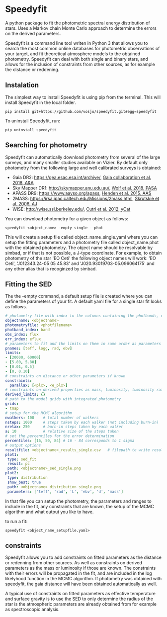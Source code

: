  
# Speedyfit

A python package to fit the photometric spectral energy distribution of stars. Uses a Markov chain Monte Carlo approach 
to determine the errors on the derived parameters.

Speedyfit is a command line tool writen in Python 3 that allows you to search the most common online databases for 
photometric observations of your target, and fit theoretical atmosphere models to the obtained photometry. Speedyfit can
deal with both single and binary stars, and allows for the inclusion of constraints from other sources, as for example
the distance or reddening. 

## Instalation

The simplest way to install Speedyfit is using pip from the terminal. This will install Speedyfit in the local folder.

    pip install git+https://github.com/vosjo/speedyfit.git#egg=speedyfit

To uninstall Speedyfit, run:

    pip uninstall speedyfit
    
## Searching for photometry

Speedyfit can automatically download photometry from several of the large surveys, and many smaller studies available 
on Vizier. By default only photometry from the following large and well calibrated surveys is obtained:

- Gaia DR2: https://gea.esac.esa.int/archive/, [Gaia collaboration et al. 2018, A&A](https://ui.adsabs.harvard.edu/abs/2018A%26A...616A...1G/abstract)
- Sky Mapper DR1: http://skymapper.anu.edu.au/, [Wolf et al. 2018, PASA](https://ui.adsabs.harvard.edu/abs/2018PASA...35...10W)
- APASS DR9: https://www.aavso.org/apass, [Henden et al. 2015, AAS](https://ui.adsabs.harvard.edu/abs/2015AAS...22533616H)
- 2MASS: https://irsa.ipac.caltech.edu/Missions/2mass.html, [Skrutskie et al. 2006, AJ](https://ui.adsabs.harvard.edu/abs/2006AJ....131.1163S/abstract)
- WISE: http://wise.ssl.berkeley.edu/, [Cutri et al. 2012, yCat](http://cdsads.u-strasbg.fr/abs/2012yCat.2311....0C)

You can download photometry for a given object as follows:

    speedyfit <object_name> -empty single --phot
    
This will create a setup file called object_name_single.yaml where you can setup the fitting parameters and a photometry
file called object_name.phot with the obtained photometry. The object name should be resolvable by simbad, or if that 
is not possible, a J-type coordinate. For example, to obtain photometry of the star 'EO Ceti' the following object names
will work: 'EO Ceti', 'J012343.24-05 05 45.83' and 'J020.93019703-05.096064175' and any other alias that is recoginzed
by simbad.

## Fitting the SED

The the -empty command, a default setup file is created where you can define the parameters of your fit. A default yaml
file for a single star fit looks as follows. 

```yaml
# photometry file with index to the columns containing the photbands, observations and errors
objectname: <objectname>
photometryfile: <photfilename>
photband_index: band 
obs_index: flux
err_index: eflux
# parameters to fit and the limits on them in same order as parameters
pnames: [teff, logg, rad, ebv]
limits:
- [20000, 60000]
- [5.80, 5.80]
- [0.01, 0.5]
- [0, 0.10]
# constraints on distance or other parameters if known
constraints: 
  parallax: [<plx>, <e_plx>]
# constraints on derived properties as mass, luminosity, luminosity ratio  if known
derived_limits: {}
# path to the model grids with integrated photometry
grids: 
- tmap
# setup for the MCMC algorithm
nwalkers: 100    # total number of walkers
nsteps: 1000     # steps taken by each walker (not including burn-in)
nrelax: 250      # burn-in steps taken by each walker
a: 10            # relative size of the steps taken
# set the percentiles for the error determination 
percentiles: [16, 50, 84] # 16 - 84 corresponds to 1 sigma
# output options
resultfile: <objectname>_results_single.csv   # filepath to write results
plot1:
 type: sed_fit
 result: pc
 path: <objectname>_sed_single.png
plot2:
 type: distribution
 show_best: true
 path: <objectname>_distribution_single.png
 parameters: ['teff', 'rad', 'L', 'ebv', 'd', 'mass']
```

In that file you can setup the photometry, the parameters and ranges to include in the fit, any constraints that are 
known, the setup of the MCMC algorithm and what output you like to have.

to run a fit:

    speedyfit <object_name_setupfile.yaml>
    
## constraints

Speedyfit allows you to add constraints on fitted parameters as the distance or redenning from other sources. As well as
constraints on derived parameters as the mass or luminosity if those are known. The constraints with their errors will 
be propagated in the fit, and are included in the log likelyhood function in the MCMC algorithm. If photometry was 
obtained with speedyfit, the gaia distance will have been obtained automatically as well. 

A typical use of constraints on fitted parameters as effective temperature and surface gravity is to use the SED to
only determine the radius of the star is the atmospheric parameters are already obtained from for example as 
spectroscopic analysis.